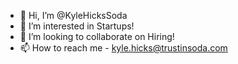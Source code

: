 - 👋 Hi, I’m @KyleHicksSoda
- 👀 I’m interested in Startups!
- 💞️ I’m looking to collaborate on Hiring!
- 📫 How to reach me - kyle.hicks@trustinsoda.com

<!---
KyleHicksSoda/KyleHicksSoda is a ✨ special ✨ repository because its `README.md` (this file) appears on your GitHub profile.
You can click the Preview link to take a look at your changes.
--->
